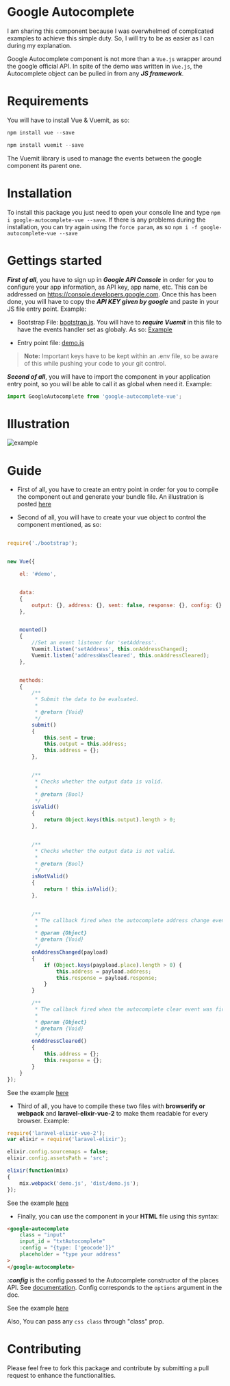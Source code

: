 # Google Autocomplete

I am sharing this component because I was overwhelmed of complicated examples to achieve this simple duty. So, I will try to be as easier as I can during my explanation.

Google Autocomplete component is not more than a ```Vue.js``` wrapper around the google official API. In spite of the demo was written in ```Vue.js```,  the Autocomplete object can be pulled in from any ***JS framework***.


# Requirements
You will have to install Vue & Vuemit, as so:

```js
npm install vue --save
```

```js
npm install vuemit --save
```

The Vuemit library is used to manage the events between the google component its parent one.


# Installation
To install this package you just need to open your console line and type ```npm i google-autocomplete-vue --save```. If there is any problems during the installation, you can try again using the ```force param```, as so ```npm i -f google-autocomplete-vue --save```


# Gettings started

***First of all***, you have to sign up in ***Google API Console*** in order for you to configure your app information, as API key, app name, etc. This can be addressed on <a href="https://console.developers.google.com">https://console.developers.google.com</a>. Once this has been done, you will have to copy the ***API KEY given by google*** and paste in your JS file entry point. Example:

- Bootstrap File: <a href="https://github.com/goblindaydream/Vue-Google-Auto-Complete/blob/master/src/js/bootstrap.js">bootstrap.js</a>. You will have to ***require Vuemit*** in this file to have the events handler set as globaly. As so: <a href="https://github.com/goblindaydream/Vue-Google-Auto-Complete/blob/master/src/js/bootstrap.js#L23">Example</a>

- Entry point file: <a href="https://github.com/goblindaydream/Vue-Google-Auto-Complete/blob/master/src/js/demo.js">demo.js</a>

> **Note:** Important keys have to be kept within an .env file, so be aware of this while pushing your code to your git control.


***Second of all***, you will have to import the component in your application entry point, so you will be able to call it as global when need it. Example:

```js
import GoogleAutocomplete from 'google-autocomplete-vue';
```



# Illustration

![example](https://github.com/goblindaydream/Vue-Google-Auto-Complete/blob/master/src/images/example.gif)


# Guide

* First of all, you have to create an entry point in order for you to compile the component out and generate your bundle file. An illustration is posted <a href="https://github.com/goblindaydream/Vue-Google-Auto-Complete/blob/master/src/js/demo.js" target="_blank">here</a>


* Second of all, you will have to create your vue object to control the component mentioned, as so:

```javascript

require('./bootstrap');


new Vue({

    el: '#demo',


    data:
    {
        output: {}, address: {}, sent: false, response: {}, config: {}
    },


    mounted()
    {
        //Set an event listener for 'setAddress'.
        Vuemit.listen('setAddress', this.onAddressChanged);
        Vuemit.listen('addressWasCleared', this.onAddressCleared);
    },


    methods:
    {
        /**
         * Submit the data to be evaluated.
         *
         * @return {Void}
         */
        submit()
        {
            this.sent = true;
            this.output = this.address;
            this.address = {};
        },


        /**
         * Checks whether the output data is valid.
         *
         * @return {Bool}
         */
        isValid()
        {
            return Object.keys(this.output).length > 0;
        },


        /**
         * Checks whether the output data is not valid.
         *
         * @return {Bool}
         */
        isNotValid()
        {
            return ! this.isValid();
        },


        /**
         * The callback fired when the autocomplete address change event was fired.
         *
         * @param {Object}
         * @return {Void}
         */
        onAddressChanged(payload)
        {
            if (Object.keys(paypload.place).length > 0) {
                this.address = payload.address;
                this.response = payload.response;
            }
        }

        /**
         * The callback fired when the autocomplete clear event was fired.
         *
         * @param {Object}
         * @return {Void}
         */
        onAddressCleared()
        {
            this.address = {};
            this.response = {};
        }
    }
});
```

See the example <a href="https://github.com/goblindaydream/Vue-Google-Auto-Complete/blob/master/src/js/demo.js" target="_blank">here</a>


* Third of all, you have to compile these two files with **browserify or webpack** and **laravel-elixir-vue-2** to make them readable for every browser. Example:

```javascript
require('laravel-elixir-vue-2');
var elixir = require('laravel-elixir');

elixir.config.sourcemaps = false;
elixir.config.assetsPath = 'src';

elixir(function(mix)
{
    mix.webpack('demo.js', 'dist/demo.js');
});
```

See the example <a href="https://github.com/goblindaydream/Vue-Google-Auto-Complete/blob/master/gulpfile.js#L10" target="_blank">here</a>


* Finally, you can use the component in your **HTML** file using this syntax:

```HTML
<google-autocomplete
    class = "input"
    input_id = "txtAutocomplete"
    :config = "{type: ['geocode']}"
    placeholder = "type your address"
>
</google-autocomplete>
```

***:config*** is the config passed to the Autocomplete constructor of the places API. See <a href="https://developers.google.com/maps/documentation/javascript/places-autocomplete#add_autocomplete">documentation</a>. Config corresponds to the `options` argument in the doc.

See the example <a href="https://github.com/goblindaydream/Vue-Google-Auto-Complete/blob/master/demo/index.html#L50-L54" target="_blank">here</a>


Also, You can pass any ```css class``` through "class" prop.


# Contributing

Please feel free to fork this package and contribute by submitting a pull request to enhance the functionalities.
